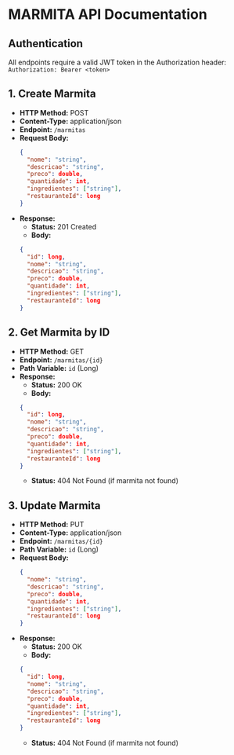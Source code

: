 # MARMITA API Documentation

## Authentication
All endpoints require a valid JWT token in the Authorization header:
`Authorization: Bearer <token>`

## 1. Create Marmita
- **HTTP Method:** POST
- **Content-Type:** application/json
- **Endpoint:** `/marmitas`
- **Request Body:**
  ```json
  {
    "nome": "string",
    "descricao": "string",
    "preco": double,
    "quantidade": int,
    "ingredientes": ["string"],
    "restauranteId": long
  }
  ```
- **Response:**
  - **Status:** 201 Created
  - **Body:**
  ```json
  {
    "id": long,
    "nome": "string",
    "descricao": "string",
    "preco": double,
    "quantidade": int,
    "ingredientes": ["string"],
    "restauranteId": long
  }
  ```

## 2. Get Marmita by ID
- **HTTP Method:** GET
- **Endpoint:** `/marmitas/{id}`
- **Path Variable:** `id` (Long)
- **Response:**
  - **Status:** 200 OK
  - **Body:**
  ```json
  {
    "id": long,
    "nome": "string",
    "descricao": "string",
    "preco": double,
    "quantidade": int,
    "ingredientes": ["string"],
    "restauranteId": long
  }
  ```
  - **Status:** 404 Not Found (if marmita not found)

## 3. Update Marmita
- **HTTP Method:** PUT
- **Content-Type:** application/json
- **Endpoint:** `/marmitas/{id}`
- **Path Variable:** `id` (Long)
- **Request Body:**
  ```json
  {
    "nome": "string",
    "descricao": "string",
    "preco": double,
    "quantidade": int,
    "ingredientes": ["string"],
    "restauranteId": long
  }
  ```
- **Response:**
  - **Status:** 200 OK
  - **Body:**
  ```json
  {
    "id": long,
    "nome": "string",
    "descricao": "string",
    "preco": double,
    "quantidade": int,
    "ingredientes": ["string"],
    "restauranteId": long
  }
  ```
  - **Status:** 404 Not Found (if marmita not found)